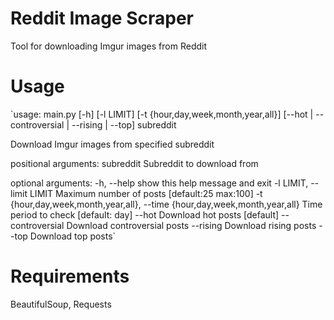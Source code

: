 Reddit Image Scraper
====
Tool for downloading Imgur images from Reddit

Usage
==
`usage: main.py [-h] [-l LIMIT] [-t {hour,day,week,month,year,all}]
               [--hot | --controversial | --rising | --top]
               subreddit

Download Imgur images from specified subreddit

positional arguments:
  subreddit             Subreddit to download from

optional arguments:
  -h, --help            show this help message and exit
  -l LIMIT, --limit LIMIT
                        Maximum number of posts [default:25 max:100]
  -t {hour,day,week,month,year,all}, --time {hour,day,week,month,year,all}
                        Time period to check [default: day]
  --hot                 Download hot posts [default]
  --controversial       Download controversial posts
  --rising              Download rising posts
  --top                 Download top posts`

Requirements
==
BeautifulSoup, Requests